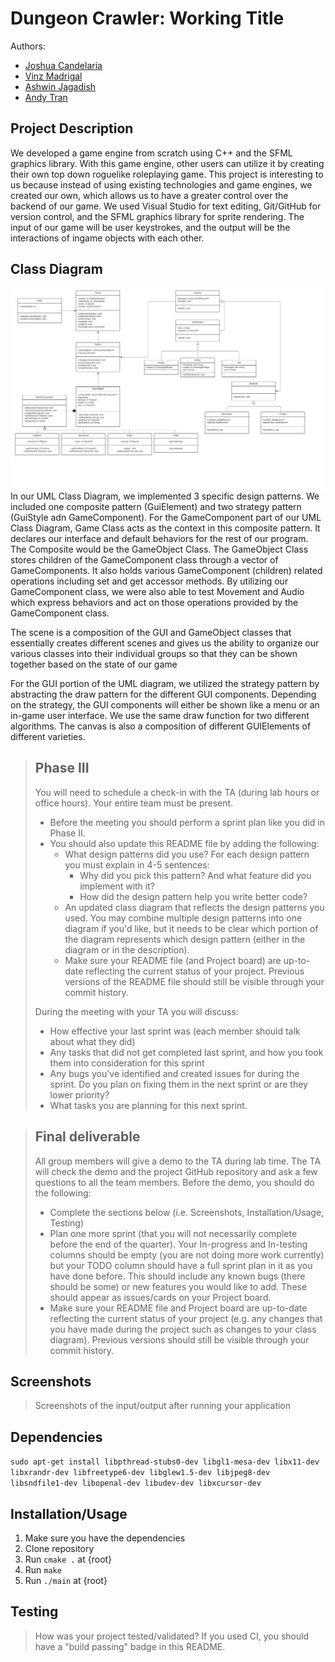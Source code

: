 # Dungeon Crawler: Working Title
 
 Authors: 
 -  [Joshua Candelaria](https://github.com/jecndlria)
 -  [Vinz Madrigal](https://github.com/mvinzangelo) 
 -  [Ashwin Jagadish](https://github.com/ashwinjagadish1) 
 -  [Andy Tran](https://github.com/atran333)
 
## Project Description
We developed a game engine from scratch using C++ and the SFML graphics library. With this game engine, other users can utilize it by creating their own top down roguelike roleplaying game. This project is interesting to us because instead of using existing technologies and game engines, we created our own, which allows us to have a greater control over the backend of our game. We used Visual Studio for text editing, Git/GitHub for version control, and the SFML graphics library for sprite rendering. The input of our game will be user keystrokes, and the output will be the interactions of ingame objects with each other. 

## Class Diagram
![](CS100%20Final%20Project%20UML%20Class%20Diagram.png?raw=true)
In our UML Class Diagram, we implemented 3 specific design patterns. We included one composite pattern (GuiElement) and two strategy pattern (GuiStyle adn GameComponent).
For the GameComponent part of our UML Class Diagram, Game Class acts as the context in this composite pattern. It declares our interface and default behaviors for the rest of our program. The Composite would be the GameObject Class. The GameObject Class stores children of the GameComponent class through a vector of GameComponents. It also holds various GameComponent (children) related operations including set and get accessor methods. By utilizing our GameComponent class, we were also able to test Movement and Audio which express behaviors and act on those operations provided by the GameComponent class. 

The scene is a composition of the GUI and GameObject classes that essentially creates different scenes and gives us the ability to organize our various classes into their individual groups so that they can be shown together based on the state of our game

For the GUI portion of the UML diagram, we utilized the strategy pattern by abstracting the draw pattern for the different GUI components. Depending on the strategy, the GUI components will either be shown like a menu or an in-game user interface. We use the same draw function for two different algorithms. The canvas is also a composition of different GUIElements of different varieties.

 
 > ## Phase III
 > You will need to schedule a check-in with the TA (during lab hours or office hours). Your entire team must be present. 
 > * Before the meeting you should perform a sprint plan like you did in Phase II.
 > * You should also update this README file by adding the following:
 >   * What design patterns did you use? For each design pattern you must explain in 4-5 sentences:
 >     * Why did you pick this pattern? And what feature did you implement with it?
 >     * How did the design pattern help you write better code?
 >   * An updated class diagram that reflects the design patterns you used. You may combine multiple design patterns into one diagram if you'd like, but it needs to be clear which portion of the diagram represents which design pattern (either in the diagram or in the description).
 >   * Make sure your README file (and Project board) are up-to-date reflecting the current status of your project. Previous versions of the README file should still be visible through your commit history.
> 
> During the meeting with your TA you will discuss: 
 > * How effective your last sprint was (each member should talk about what they did)
 > * Any tasks that did not get completed last sprint, and how you took them into consideration for this sprint
 > * Any bugs you've identified and created issues for during the sprint. Do you plan on fixing them in the next sprint or are they lower priority?
 > * What tasks you are planning for this next sprint.

 
 > ## Final deliverable
 > All group members will give a demo to the TA during lab time. The TA will check the demo and the project GitHub repository and ask a few questions to all the team members. 
 > Before the demo, you should do the following:
 > * Complete the sections below (i.e. Screenshots, Installation/Usage, Testing)
 > * Plan one more sprint (that you will not necessarily complete before the end of the quarter). Your In-progress and In-testing columns should be empty (you are not doing more work currently) but your TODO column should have a full sprint plan in it as you have done before. This should include any known bugs (there should be some) or new features you would like to add. These should appear as issues/cards on your Project board.
 > * Make sure your README file and Project board are up-to-date reflecting the current status of your project (e.g. any changes that you have made during the project such as changes to your class diagram). Previous versions should still be visible through your commit history. 
 
 ## Screenshots
 > Screenshots of the input/output after running your application
 ## Dependencies
`sudo apt-get install libpthread-stubs0-dev libgl1-mesa-dev libx11-dev libxrandr-dev libfreetype6-dev libglew1.5-dev libjpeg8-dev libsndfile1-dev libopenal-dev libudev-dev libxcursor-dev`
 ## Installation/Usage
 1. Make sure you have the dependencies
 2. Clone repository
 5. Run `cmake .` at {root}
 6. Run `make`
 7. Run `./main` at {root}
 ## Testing
 > How was your project tested/validated? If you used CI, you should have a "build passing" badge in this README.
 
